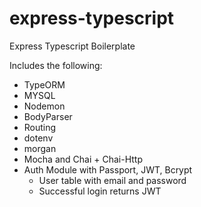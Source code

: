 # express-typescript

Express Typescript Boilerplate

Includes the following:
- TypeORM
- MYSQL
- Nodemon
- BodyParser
- Routing
- dotenv
- morgan
- Mocha and Chai + Chai-Http
- Auth Module with Passport, JWT, Bcrypt
  - User table with email and password
  - Successful login returns JWT
